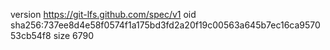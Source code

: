 version https://git-lfs.github.com/spec/v1
oid sha256:737ee8d4e58f0574f1a175bd3fd2a20f19c00563a645b7ec16ca957053cb54f8
size 6790
